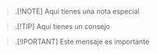 > .[!NOTE]
> Aqui tienes una nota especial

> .[!TIP]
> Aqui tienes un consejo

> .[!IPORTANT]
> Este mensaje es importante